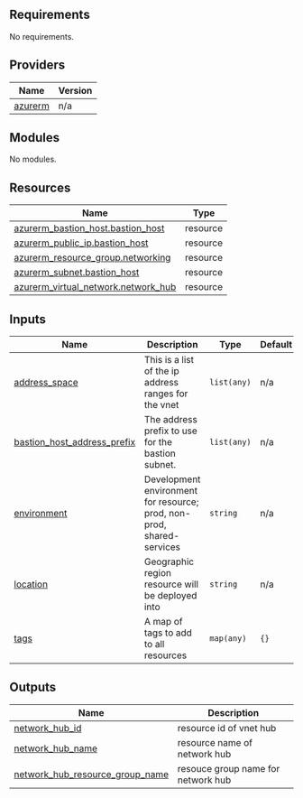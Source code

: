 ## Requirements

No requirements.

## Providers

| Name | Version |
|------|---------|
| <a name="provider_azurerm"></a> [azurerm](#provider\_azurerm) | n/a |

## Modules

No modules.

## Resources

| Name | Type |
|------|------|
| [azurerm_bastion_host.bastion_host](https://registry.terraform.io/providers/hashicorp/azurerm/latest/docs/resources/bastion_host) | resource |
| [azurerm_public_ip.bastion_host](https://registry.terraform.io/providers/hashicorp/azurerm/latest/docs/resources/public_ip) | resource |
| [azurerm_resource_group.networking](https://registry.terraform.io/providers/hashicorp/azurerm/latest/docs/resources/resource_group) | resource |
| [azurerm_subnet.bastion_host](https://registry.terraform.io/providers/hashicorp/azurerm/latest/docs/resources/subnet) | resource |
| [azurerm_virtual_network.network_hub](https://registry.terraform.io/providers/hashicorp/azurerm/latest/docs/resources/virtual_network) | resource |

## Inputs

| Name | Description | Type | Default | Required |
|------|-------------|------|---------|:--------:|
| <a name="input_address_space"></a> [address\_space](#input\_address\_space) | This is a list of the ip address ranges for the vnet | `list(any)` | n/a | yes |
| <a name="input_bastion_host_address_prefix"></a> [bastion\_host\_address\_prefix](#input\_bastion\_host\_address\_prefix) | The address prefix to use for the bastion subnet. | `list(any)` | n/a | yes |
| <a name="input_environment"></a> [environment](#input\_environment) | Development environment for resource; prod, non-prod, shared-services | `string` | n/a | yes |
| <a name="input_location"></a> [location](#input\_location) | Geographic region resource will be deployed into | `string` | n/a | yes |
| <a name="input_tags"></a> [tags](#input\_tags) | A map of tags to add to all resources | `map(any)` | `{}` | no |

## Outputs

| Name | Description |
|------|-------------|
| <a name="output_network_hub_id"></a> [network\_hub\_id](#output\_network\_hub\_id) | resource id of vnet hub |
| <a name="output_network_hub_name"></a> [network\_hub\_name](#output\_network\_hub\_name) | resource name of network hub |
| <a name="output_network_hub_resource_group_name"></a> [network\_hub\_resource\_group\_name](#output\_network\_hub\_resource\_group\_name) | resouce group name for network hub |
